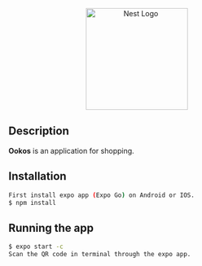 <p align="center">
  <a href="https://reactnative.dev/" target="_blank"><img src="https://upload.wikimedia.org/wikipedia/commons/a/a7/React-icon.svg" width="200" alt="Nest Logo" /></a>
</p>

## Description

<b>Ookos</b> is an application for shopping.


## Installation

```bash
First install expo app (Expo Go) on Android or IOS.
$ npm install
```

## Running the app

```bash
$ expo start -c
Scan the QR code in terminal through the expo app.
```
